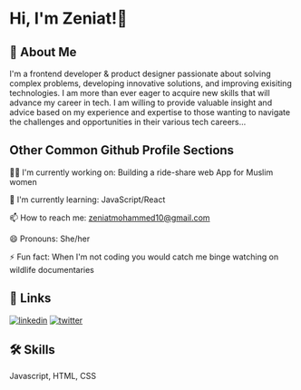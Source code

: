
# Hi, I'm Zeniat!👋


## 🚀 About Me
I'm a frontend developer & product designer passionate about solving complex problems, developing innovative solutions, and improving exisiting technologies. I am more than ever eager to acquire new skills that will advance my career in tech. I am willing to provide valuable insight and advice based on my experience and expertise to those wanting to navigate the challenges and opportunities in their various tech careers...


## Other Common Github Profile Sections
👩‍💻 I'm currently working on: Building a ride-share web App for Muslim women

🧠 I'm currently learning: JavaScript/React

📫 How to reach me: zeniatmohammed10@gmail.com

😄 Pronouns: She/her

⚡️ Fun fact: When I'm not coding you would catch me binge watching on wildlife documentaries


## 🔗 Links

[![linkedin](https://img.shields.io/badge/linkedin-0A66C2?style=for-the-badge&logo=linkedin&logoColor=white)](https://www.linkedin.com/in/zeniat-badmus-6b9347230/)
[![twitter](https://img.shields.io/badge/twitter-1DA1F2?style=for-the-badge&logo=twitter&logoColor=white)](https://twitter.com/NiqabiGeek)


## 🛠 Skills
Javascript, HTML, CSS

